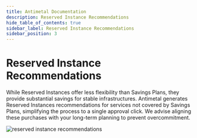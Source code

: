 ```yaml
---
title: Antimetal Documentation
description: Reserved Instance Recommendations
hide_table_of_contents: true
sidebar_label: Reserved Instance Recommendations
sidebar_position: 3
---
```


# Reserved Instance Recommendations

While Reserved Instances offer less flexibility than Savings Plans, they provide substantial savings for stable infrastructures. Antimetal generates Reserved Instances recommendations for services not covered by Savings Plans, simplifying the process to a single approval click. We advise aligning these purchases with your long-term planning to prevent overcommitment. 

![reserved instance recommendations](/img/screenshots/reserved_instance_recs.png "reserved instance recommendations")